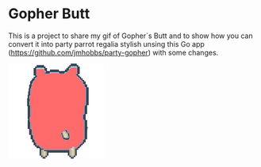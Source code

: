 # Gopher Butt

This is a project to share my gif of Gopher`s Butt and to show how you can convert it into party parrot regalia stylish unsing this Go app (https://github.com/jmhobbs/party-gopher) with some changes.


![Gopher`s Butt](gopherbutt.gif) 
![Regalia Gopher`s Butt](gophersbutt-party.gif)


